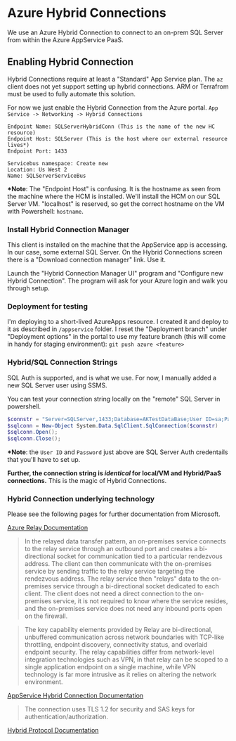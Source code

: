# Azure Hybrid Connections

We use an Azure Hybrid Connection to connect to an on-prem SQL Server from within the Azure AppService PaaS.

## Enabling Hybrid Connection

Hybrid Connections require at least a "Standard" App Service plan.
The `az` client does not yet support setting up hybrid connections.  ARM or Terrafrom must be used to fully automate this solution.

For now we just enable the Hybrid Connection from the Azure portal.  `App Service -> Networking -> Hybrid Connections`

```
Endpoint Name: SQLServerHybridConn (This is the name of the new HC resource)
Endpoint Host: SQLServer (This is the host where our external resource lives*)
Endpoint Port: 1433

Servicebus namespace: Create new
Location: Us West 2
Name: SQLServerServiceBus
```

**\*Note**: The "Endpoint Host" is confusing. It is the hostname as seen from the machine where the HCM is installed. We'll install the HCM on our SQL Server VM.  "localhost" is reserved, so get the correct hostname on the VM with Powershell: `hostname`.

### Install Hybrid Connection Manager

This client is installed on the machine that the AppService app is accessing. In our case, some external SQL Server.
On the Hybrid Connections screen there is a "Download connection manager" link. Use it.

Launch the "Hybrid Connection Manager UI" program and "Configure new Hybrid Connection". The program will ask for your Azure login and walk you through setup.

### Deployment for testing

I'm deploying to a short-lived AzureApps resource. I created it and deploy to it as described in `/appservice` folder.
I reset the "Deployment branch" under "Deployment options" in the portal to use my feature branch (this will come in handy for staging environment):  `git push azure <feature>`

### Hybrid/SQL Connection Strings

SQL Auth is supported, and is what we use. For now, I manually added a new SQL Server user using SSMS.

You can test your connection string locally on the "remote" SQL Server in powershell.

```ps1
$connstr = "Server=SQLServer,1433;Database=AKTestDataBase;User ID=sa;Password=<changeme>"
$sqlconn = New-Object System.Data.SqlClient.SqlConnection($connstr) 
$sqlconn.Open();
$sqlconn.Close();
```
**\*Note**: the `User ID` and `Password` just above are SQL Server Auth credentails that you'll have to set up. 

**Further, the connection string is _identical_ for local/VM and Hybrid/PaaS connections.** This is the magic of Hybrid Connections.

### Hybrid Connection underlying technology

Please see the following pages for further documentation from Microsoft.

 [Azure Relay Documentation](https://docs.microsoft.com/en-us/azure/service-bus-relay/relay-what-is-it)
> In the relayed data transfer pattern, an on-premises service connects to the relay service through an outbound port and creates a bi-directional socket for communication tied to a particular rendezvous address. The client can then communicate with the on-premises service by sending traffic to the relay service targeting the rendezvous address. The relay service then "relays" data to the on-premises service through a bi-directional socket dedicated to each client. The client does not need a direct connection to the on-premises service, it is not required to know where the service resides, and the on-premises service does not need any inbound ports open on the firewall.

> The key capability elements provided by Relay are bi-directional, unbuffered communication across network boundaries with TCP-like throttling, endpoint discovery, connectivity status, and overlaid endpoint security. The relay capabilities differ from network-level integration technologies such as VPN, in that relay can be scoped to a single application endpoint on a single machine, while VPN technology is far more intrusive as it relies on altering the network environment.

[AppService Hybrid Connection Documentation](https://docs.microsoft.com/en-us/azure/app-service/app-service-hybrid-connections)
> The connection uses TLS 1.2 for security and SAS keys for authentication/authorization.

[Hybrid Protocol Documentation](https://docs.microsoft.com/en-us/azure/service-bus-relay/relay-hybrid-connections-protocol)